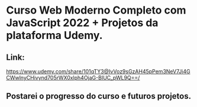 # Curso Web Moderno Completo com JavaScript 2022 + Projetos da plataforma Udemy.
## Link:
https://www.udemy.com/share/101qTY3@IvVoz9sGzAH45pPem3NeV7Ji4GCWwlnyCHivynd705rWX0xlph4OjaG-BIUC_pWL9Q==/

## Postarei o progresso do curso e futuros projetos.


